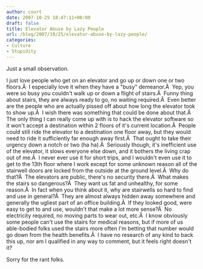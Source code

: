 ```yaml
---
author: court
date: 2007-10-25 18:47:11+00:00
draft: false
title: Elevator Abuse by Lazy People
url: /blog/2007/10/25/elevator-abuse-by-lazy-people/
categories:
- Culture
- Stupidity
---
```


Just a small observation.

I just love people who get on an elevator and go up or down one or two floors.Â  I especially love it when they have a "busy" demeanor.Â  Yep, you were so busy you couldn't walk up or down a flight of stairs.Â  Funny thing about stairs, they are always ready to go, no waiting required.Â  Even better are the people who are actually pissed off about how long the elevator took to show up.Â  I wish there was something that could be done about that.Â  The only thing I can really come up with is to hack the elevator software so it won't accept a destination within 2 floors of it's current location.Â  People could still ride the elevator to a destination one floor away, but they would need to ride it sufficiently far enough away first.Â  That ought to take their urgency down a notch or two (ha ha).Â  Seriously though, it's inefficient use of the elevator, it slows everyone else down, and it bothers the living crap out of me.Â  I never ever use it for short trips, and I wouldn't even use it to get to the 13th floor where I work except for some unknown reason all of the stairwell doors are locked from the outside at the ground level.Â  Why do that?Â  The elevators are public, there's no security there.Â  What makes the stairs so dangerous?Â  They want us fat and unhealthy, for some reason.Â  In fact when you think about it, why are stairwells so hard to find and use in general?Â  They are almost always hidden away somewhere and generally the ugliest part of an office building.Â  If they looked good, were easy to get to and use, wouldn't that make a lot more sense?Â  No electricity required, no moving parts to wear out, etc.Â  I know obviously some people can't use the stairs for medical reasons, but if more of us able-bodied folks used the stairs more often I'm betting that number would go down from the health benefits.Â  I have no research of any kind to back this up, nor am I qualified in any way to comment, but it feels right doesn't it?

Sorry for the rant folks.
